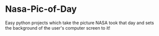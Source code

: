 # Nasa-Pic-of-Day
Easy python projects which take the picture NASA took that day and sets the background of the user's computer screen to it!
